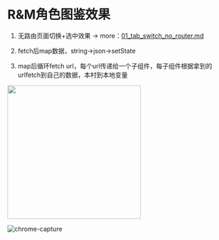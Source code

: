 # R&M角色图鉴效果

1. 无路由页面切换+选中效果 -> more：[01_tab_switch_no_router.md](https://github.com/davidkorea/30days_frontend/blob/master/00_Components/01_tab_switch_no_router.md)

2. fetch后map数据，string->json->setState
3. map后循环fetch url，每个url传递给一个子组件，每子组件根据拿到的urlfetch到自己的数据，本村到本地变量

<img width="300"  src="https://user-images.githubusercontent.com/26485327/82781077-d9d1ae00-9e93-11ea-8c58-ace5350028c1.png">

![chrome-capture](https://user-images.githubusercontent.com/26485327/82781066-d63e2700-9e93-11ea-9652-980f45872901.gif)

